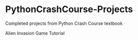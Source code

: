 # PythonCrashCourse-Projects
Completed projects from Python Crash Course textbook

Alien Invasion Game Tutorial
